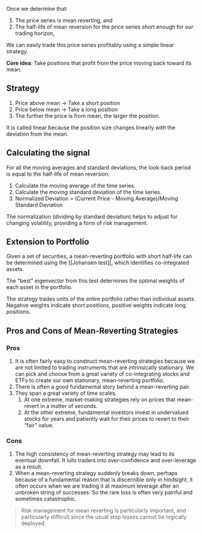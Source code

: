 Once we determine that: 
1. The price series is mean reverting, and 
2. The half-life of mean reversion for the price series short enough for our trading horizon, 

We can easily trade this price series profitably using a simple linear strategy. 

**Core idea**: Take positions that profit from the price moving back toward its mean.

## Strategy
1. Price above mean → Take a short position
2. Price below mean → Take a long position
3. The further the price is from mean, the larger the position. 

It is called linear because the position size changes linearly with the deviation from the mean.

## Calculating the signal
For all the moving averages and standard deviations, the look-back period is equal to the half-life of mean reversion.

1. Calculate the moving average of the time series.
2. Calculate the moving standard deviation of the time series.
3. Normalized Deviation = (Current Price - Moving Average)/Moving Standard Deviation

The normalization (dividing by standard deviation) helps to adjust for changing volatility, providing a form of risk management.

## Extension to Portfolio
Given a set of securities, a mean-reverting portfolio with short half-life can be determined using the [[Johansen test]], which identifies co-integrated assets. 

The "best" eigenvector from this test determines the optimal weights of each asset in the portfolio.

The strategy trades units of the entire portfolio rather than individual assets. Negative weights indicate short positions, positive weights indicate long positions. 

## Pros and Cons of Mean-Reverting Strategies

### Pros
1. It is often fairly easy to construct mean-reverting strategies because we are not limited to trading instruments that are intrinsically stationary. We can pick and choose from a great variety of co-integrating stocks and ETFs to create our own stationary, mean-reverting portfolio.
2. There is often a good fundamental story behind a mean-reverting pair.
3. They span a great variety of time scales. 
	1. At one extreme, market-making strategies rely on prices that mean-revert in a matter of seconds. 
	2. At the other extreme, fundamental investors invest in undervalued stocks for years and patiently wait for their prices to revert to their “fair” value.

### Cons
1. The high consistency of mean-reverting strategy may lead to its eventual downfall. It lulls traders into over-confidence and over-leverage as a result.
2. When a mean-reverting strategy suddenly breaks down, perhaps because of a fundamental reason that is discernible only in hindsight, it often occurs when we are trading it at maximum leverage after an unbroken string of successes. So the rare loss is often very painful and sometimes catastrophic.

> Risk management for mean reverting is particularly important, and particularly difficult since the usual stop losses cannot be logically deployed.




